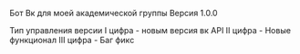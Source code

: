 Бот Вк для моей академической группы
Версия 1.0.0

Тип управления версии
I цифра - новым версия вк API
II цифра - Новые функционал
III цифра - Баг фикс
